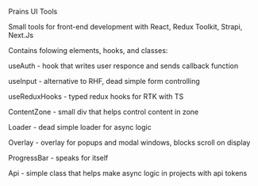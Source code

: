 Prains UI Tools

Small tools for front-end development with React, Redux Toolkit, Strapi, Next.Js

Contains folowing elements, hooks, and classes: 

useAuth - hook that writes user responce and sends callback function

useInput - alternative to RHF, dead simple form controlling

useReduxHooks - typed redux hooks for RTK with TS

ContentZone - small div that helps control content in zone

Loader - dead simple loader for async logic

Overlay - overlay for popups and modal windows, blocks scroll on display

ProgressBar - speaks for itself

Api - simple class that helps make async logic in projects with api tokens